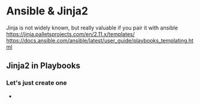 # Ansible & Jinja2 
Jinja is not widely known, but really valuable if you pair it with ansible
https://jinja.palletsprojects.com/en/2.11.x/templates/
https://docs.ansible.com/ansible/latest/user_guide/playbooks_templating.html


## Jinja2 in Playbooks
### Let's just create one
* <code>

<!--stackedit_data:
eyJoaXN0b3J5IjpbLTExOTQ3OTg0MThdfQ==
-->